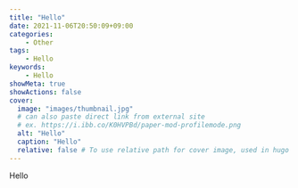 ```yaml
---
title: "Hello"
date: 2021-11-06T20:50:09+09:00
categories:
    - Other
tags:
    - Hello
keywords:
    - Hello
showMeta: true
showActions: false
cover:
  image: "images/thumbnail.jpg"
  # can also paste direct link from external site
  # ex. https://i.ibb.co/K0HVPBd/paper-mod-profilemode.png
  alt: "Hello"
  caption: "Hello"
  relative: false # To use relative path for cover image, used in hugo Page-bundles
---
```


Hello
